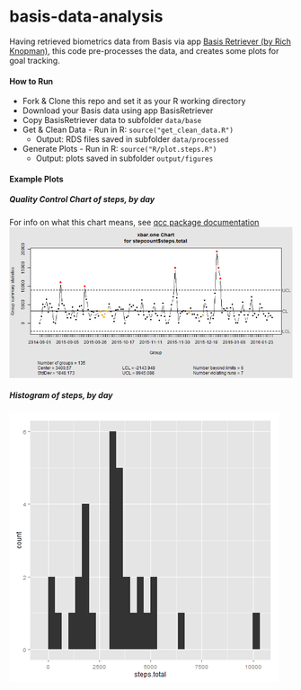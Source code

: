 # basis-data-analysis

Having retrieved biometrics data from Basis via app [Basis Retriever (by Rich Knopman)](http://www.richk.net/wiki/BasisRetriever/BasisRetriever), this code pre-processes the data, and creates some plots for goal tracking.

#### How to Run

- Fork & Clone this repo and set it as your R working directory
- Download your Basis data using app BasisRetriever
- Copy BasisRetriever data to subfolder `data/base`
- Get & Clean Data - Run in R: `source("get_clean_data.R")`
  - Output: RDS files saved in subfolder `data/processed`
- Generate Plots - Run in R: `source("R/plot.steps.R")`
  - Output: plots saved in subfolder `output/figures`

#### Example Plots

##### Quality Control Chart of steps, by day
For info on what this chart means, see [qcc package documentation](https://cran.r-project.org/web/packages/qcc/qcc.pdf)
![](https://raw.githubusercontent.com/bbrewington/basis-data-analysis/master/output/figures/steps_bydate.png)

##### Histogram of steps, by day
![](https://raw.githubusercontent.com/bbrewington/basis-data-analysis/master/output/figures/steps_hist_by_date.png)
